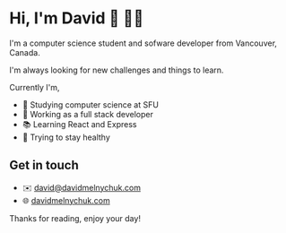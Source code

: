 # Hi, I'm David :wave: :man_technologist:
I'm a computer science student and sofware developer from Vancouver, Canada.

I'm always looking for new challenges and things to learn.

Currently I'm,
- :school_satchel: Studying computer science at SFU
- :briefcase: Working as a full stack developer
- :books: Learning React and Express
- :runner: Trying to stay healthy 

## Get in touch
- :envelope: david@davidmelnychuk.com
- :globe_with_meridians: [davidmelnychuk.com](https://davidmelnychuk.com/)

Thanks for reading, enjoy your day!
